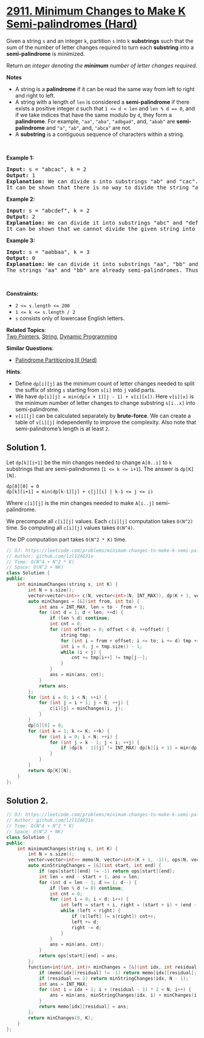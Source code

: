 # [2911. Minimum Changes to Make K Semi-palindromes (Hard)](https://leetcode.com/problems/minimum-changes-to-make-k-semi-palindromes)

<p>Given a string <code>s</code> and an integer <code>k</code>, partition <code>s</code> into <code>k</code> <strong>substrings</strong> such that the sum of the number of letter changes required to turn each <strong>substring</strong> into a <strong>semi-palindrome</strong> is minimized.</p>

<p>Return <em>an integer denoting the <strong>minimum</strong> number of letter changes required.</em></p>

<p><strong>Notes</strong></p>

<ul>
	<li>A string is a <strong>palindrome</strong> if it can be read the same way from left to right and right to left.</li>
	<li>A string with a length of <code>len</code> is considered a <strong>semi-palindrome</strong> if there exists a positive integer <code>d</code> such that <code>1 &lt;= d &lt; len</code> and <code>len % d == 0</code>, and if we take indices that have the same modulo by <code>d</code>, they form a <strong>palindrome</strong>. For example, <code>&quot;aa&quot;</code>, <code>&quot;aba&quot;</code>, <code>&quot;adbgad&quot;</code>, and, <code>&quot;abab&quot;</code> are <strong>semi-palindrome</strong> and <code>&quot;a&quot;</code>, <code>&quot;ab&quot;</code>, and, <code>&quot;abca&quot;</code> are not.</li>
	<li>A <strong>substring</strong> is a contiguous sequence of characters within a string.</li>
</ul>

<p>&nbsp;</p>
<p><strong class="example">Example 1:</strong></p>

<pre>
<strong>Input:</strong> s = &quot;abcac&quot;, k = 2
<strong>Output:</strong> 1
<strong>Explanation:</strong> We can divide s into substrings &quot;ab&quot; and &quot;cac&quot;. The string &quot;cac&quot; is already a semi-palindrome. If we change &quot;ab&quot; to &quot;aa&quot;, it becomes a semi-palindrome with d = 1.
It can be shown that there is no way to divide the string &quot;abcac&quot; into two semi-palindrome substrings. Therefore, the answer would be at least 1.</pre>

<p><strong class="example">Example 2:</strong></p>

<pre>
<strong>Input:</strong> s = &quot;abcdef&quot;, k = 2
<strong>Output:</strong> 2
<strong>Explanation:</strong> We can divide it into substrings &quot;abc&quot; and &quot;def&quot;. Each of the substrings &quot;abc&quot; and &quot;def&quot; requires one change to become a semi-palindrome, so we need 2 changes in total to make all substrings semi-palindrome.
It can be shown that we cannot divide the given string into two substrings in a way that it would require less than 2 changes.</pre>

<p><strong class="example">Example 3:</strong></p>

<pre>
<strong>Input:</strong> s = &quot;aabbaa&quot;, k = 3
<strong>Output:</strong> 0
<strong>Explanation:</strong> We can divide it into substrings &quot;aa&quot;, &quot;bb&quot; and &quot;aa&quot;.
The strings &quot;aa&quot; and &quot;bb&quot; are already semi-palindromes. Thus, the answer is zero.
</pre>

<p>&nbsp;</p>
<p><strong>Constraints:</strong></p>

<ul>
	<li><code>2 &lt;= s.length &lt;= 200</code></li>
	<li><code>1 &lt;= k &lt;= s.length / 2</code></li>
	<li><code>s</code> consists only of lowercase English letters.</li>
</ul>


**Related Topics**:  
[Two Pointers](https://leetcode.com/tag/two-pointers), [String](https://leetcode.com/tag/string), [Dynamic Programming](https://leetcode.com/tag/dynamic-programming)

**Similar Questions**:
* [Palindrome Partitioning III (Hard)](https://leetcode.com/problems/palindrome-partitioning-iii)

**Hints**:
* Define <code>dp[i][j]</code> as the minimum count of letter changes needed to split the suffix of string <code>s</code> starting from <code>s[i]</code> into <code>j</code> valid parts.
* We have <code>dp[i][j] = min(dp[x + 1][j - 1] + v[i][x])</code>. Here <code>v[i][x]</code> is the minimum number of letter changes to change substring <code>s[i..x]</code> into semi-palindrome.
* <code>v[i][j]</code> can be calculated separately by <b>brute-force</b>. We can create a table of <code>v[i][j]</code> independently to improve the complexity. Also note that semi-palindrome’s length is at least <code>2</code>.

## Solution 1.

Let `dp[k][i+1]` be the min changes needed to change `A[0..i]` to `k` substrings that are semi-palindromes (`1 <= k <= i+1`). The answer is `dp[K][N]`.

```
dp[0][0] = 0
dp[k][i+1] = min(dp[k-1][j] + c[j][i] | k-1 <= j <= i)
```

Where `c[i][j]` is the min changes needed to make `A[i..j]` semi-palindrome.

We precompute all `c[i][j]` values. Each `c[i][j]` computation takes `O(N^2)` time. So computing all `c[i][j]` values takes `O(N^4)`.

The DP computation part takes `O(N^2 * K)` time.

```cpp
// OJ: https://leetcode.com/problems/minimum-changes-to-make-k-semi-palindromes
// Author: github.com/lzl124631x
// Time: O(N^4 + N^2 * K)
// Space: O(N^2 + NK)
class Solution {
public:
    int minimumChanges(string s, int K) {
        int N = s.size();
        vector<vector<int>> c(N, vector<int>(N, INT_MAX)), dp(K + 1, vector<int>(N + 1, INT_MAX));
        auto minChanges = [&](int from, int to) {
            int ans = INT_MAX, len = to - from + 1;
            for (int d = 1; d < len; ++d) {
                if (len % d) continue;
                int cnt = 0;
                for (int offset = 0; offset < d; ++offset) {
                    string tmp;
                    for (int i = from + offset; i <= to; i += d) tmp += s[i];
                    int i = 0, j = tmp.size() - 1;
                    while (i < j) {
                        cnt += tmp[i++] != tmp[j--];
                    }
                }
                ans = min(ans, cnt);
            }
            return ans;
        };
        for (int i = 0; i < N; ++i) {
            for (int j = i + 1; j < N; ++j) {
                c[i][j] = minChanges(i, j);
            }
        }
        dp[0][0] = 0;
        for (int k = 1; k <= K; ++k) {
            for (int i = 0; i < N; ++i) {
                for (int j = k - 1; j < i; ++j) {
                    if (dp[k - 1][j] != INT_MAX) dp[k][i + 1] = min(dp[k][i + 1], dp[k - 1][j] + c[j][i]);
                }
            }
        }
        return dp[K][N];
    }
};
```

## Solution 2.

```cpp
// OJ: https://leetcode.com/problems/minimum-changes-to-make-k-semi-palindromes
// Author: github.com/lzl124631x
// Time: O(N^4 + N^2 * K)
// Space: O(N^2 + NK)
class Solution {
public:
    int minimumChanges(string s, int K) {
        int N = s.size();
        vector<vector<int>> memo(N, vector<int>(K + 1, -1)), ops(N, vector<int>(N, -1));
        auto minStringChanges = [&](int start, int end) {
            if (ops[start][end] != -1) return ops[start][end];
            int len = end - start + 1, ans = len;
            for (int d = len - 1; d >= 1; d--) {
                if (len % d != 0) continue;
                int cnt = 0;
                for (int i = 0; i < d; i++) {
                    int left = start + i, right = (start + i) + (end - start - i) / d * d;
                    while (left < right) {
                        if (s[left] != s[right]) cnt++;
                        left += d;
                        right -= d;
                    }
                }
                ans = min(ans, cnt);
            }
            return ops[start][end] = ans;
        };
        function<int(int, int)> minChanges = [&](int idx, int residual) {
            if (memo[idx][residual] != -1) return memo[idx][residual];
            if (residual == 1) return minStringChanges(idx, N - 1);
            int ans = INT_MAX;
            for (int i = idx + 1; i + (residual - 1) * 2 < N; i++) {
                ans = min(ans, minStringChanges(idx, i) + minChanges(i + 1, residual - 1));
            }
            return memo[idx][residual] = ans;
        };
        return minChanges(0, K);
    }
};
```